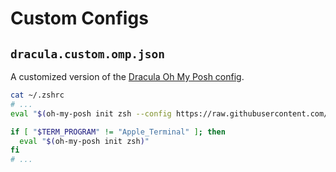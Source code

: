 # Custom Configs

## `dracula.custom.omp.json`
A customized version of the [Dracula Oh My Posh config](https://github.com/JanDeDobbeleer/oh-my-posh/blob/main/themes/dracula.omp.json).

```bash
cat ~/.zshrc
# ...
eval "$(oh-my-posh init zsh --config https://raw.githubusercontent.com/jrdnbradford/terminal-configs/refs/heads/main/dracula.custom.omp.json)"

if [ "$TERM_PROGRAM" != "Apple_Terminal" ]; then
  eval "$(oh-my-posh init zsh)"
fi
# ...
```
